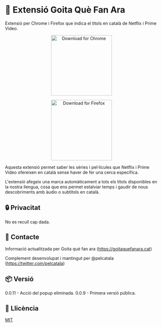 # 🎥 Extensió Goita Què Fan Ara
Extensió per Chrome i Firefox que indica el títols en català de Netflix i Prime Video.

<p align="center">
  <a href="https://chrome.google.com/webstore/detail/goita-qu%C3%A8-fan-ara/dpkmkjbijejfmkmgilpgcljedngiplpb">
    <img width="200" alt="Download for Chrome" title="Chrome" src="https://storage.googleapis.com/web-dev-uploads/image/WlD8wC6g8khYWPJUsQceQkhXSlv1/HRs9MPufa1J1h5glNhut.png">
  </a>
</p>
<p align="center">
  <a href="https://addons.mozilla.org/ca/firefox/addon/goita-qu%C3%A8-fan-ara/">
    <img width="200" alt="Download for Firefox" title="Firefox" src="https://blog.mozilla.org/addons/files/2020/04/get-the-addon-fx-apr-2020.svg">
  </a>
</p>

Aquesta extensió permet saber les sèries i pel·lícules que Netflix i Prime Video ofereixen en català sense haver de fer una cerca específica.

L'extensió afegeix una marca automàticament a tots els títols disponibles en la nostra llengua, cosa que ens permet estalviar temps i gaudir de nous descobriments amb àudio o subtítols en català.

## 🔒 Privacitat
No es recull cap dada.

## 💬 Contacte
Informació actualitzada per Goita què fan ara
(https://goitaquefanara.cat)

Complement desenvolupat i mantingut per @pelcatala
(https://twitter.com/pelcatala)

## 📦 Versió
0.0.11 - Acció del popup eliminada.
0.0.9 - Primera versió pública.

## 📜 Llicència
[MIT](https://choosealicense.com/licenses/mit/)